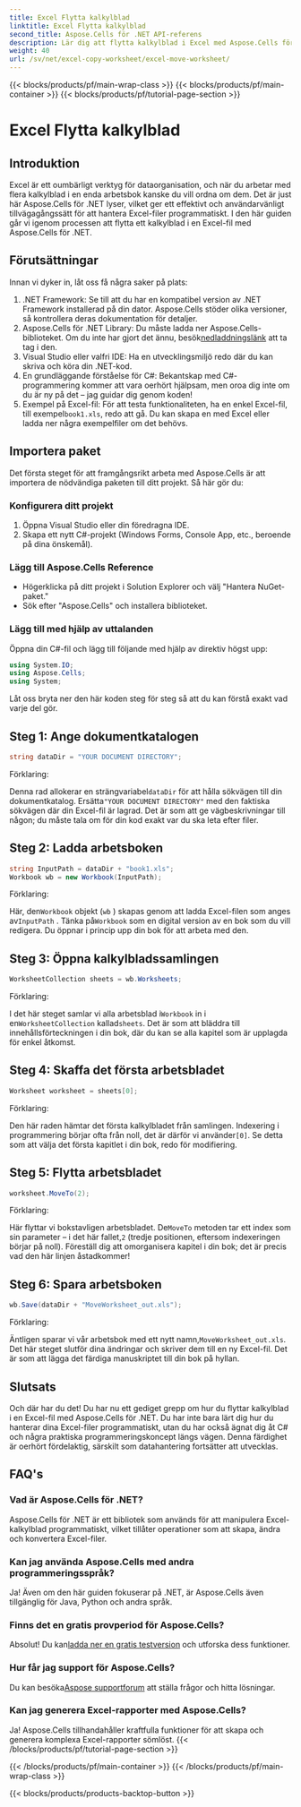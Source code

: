 ```yaml
---
title: Excel Flytta kalkylblad
linktitle: Excel Flytta kalkylblad
second_title: Aspose.Cells för .NET API-referens
description: Lär dig att flytta kalkylblad i Excel med Aspose.Cells för .NET i vår steg-för-steg-guide. Bemästra konsten att programmera Excel.
weight: 40
url: /sv/net/excel-copy-worksheet/excel-move-worksheet/
---
```


{{< blocks/products/pf/main-wrap-class >}}
{{< blocks/products/pf/main-container >}}
{{< blocks/products/pf/tutorial-page-section >}}

# Excel Flytta kalkylblad

## Introduktion

Excel är ett oumbärligt verktyg för dataorganisation, och när du arbetar med flera kalkylblad i en enda arbetsbok kanske du vill ordna om dem. Det är just här Aspose.Cells för .NET lyser, vilket ger ett effektivt och användarvänligt tillvägagångssätt för att hantera Excel-filer programmatiskt. I den här guiden går vi igenom processen att flytta ett kalkylblad i en Excel-fil med Aspose.Cells för .NET.

## Förutsättningar

Innan vi dyker in, låt oss få några saker på plats:

1. .NET Framework: Se till att du har en kompatibel version av .NET Framework installerad på din dator. Aspose.Cells stöder olika versioner, så kontrollera deras dokumentation för detaljer.
2.  Aspose.Cells för .NET Library: Du måste ladda ner Aspose.Cells-biblioteket. Om du inte har gjort det ännu, besök[nedladdningslänk](https://releases.aspose.com/cells/net/) att ta tag i den.
3. Visual Studio eller valfri IDE: Ha en utvecklingsmiljö redo där du kan skriva och köra din .NET-kod.
4. En grundläggande förståelse för C#: Bekantskap med C#-programmering kommer att vara oerhört hjälpsam, men oroa dig inte om du är ny på det – jag guidar dig genom koden!
5.  Exempel på Excel-fil: För att testa funktionaliteten, ha en enkel Excel-fil, till exempel`book1.xls`, redo att gå. Du kan skapa en med Excel eller ladda ner några exempelfiler om det behövs.

## Importera paket

Det första steget för att framgångsrikt arbeta med Aspose.Cells är att importera de nödvändiga paketen till ditt projekt. Så här gör du:

### Konfigurera ditt projekt

1. Öppna Visual Studio eller din föredragna IDE.
2. Skapa ett nytt C#-projekt (Windows Forms, Console App, etc., beroende på dina önskemål).

### Lägg till Aspose.Cells Reference

- Högerklicka på ditt projekt i Solution Explorer och välj "Hantera NuGet-paket."
- Sök efter "Aspose.Cells" och installera biblioteket.

### Lägg till med hjälp av uttalanden

Öppna din C#-fil och lägg till följande med hjälp av direktiv högst upp:

```csharp
using System.IO;
using Aspose.Cells;
using System;
```

Låt oss bryta ner den här koden steg för steg så att du kan förstå exakt vad varje del gör.

## Steg 1: Ange dokumentkatalogen

```csharp
string dataDir = "YOUR DOCUMENT DIRECTORY";
```

Förklaring: 

Denna rad allokerar en strängvariabel`dataDir` för att hålla sökvägen till din dokumentkatalog. Ersätta`"YOUR DOCUMENT DIRECTORY"` med den faktiska sökvägen där din Excel-fil är lagrad. Det är som att ge vägbeskrivningar till någon; du måste tala om för din kod exakt var du ska leta efter filer.

## Steg 2: Ladda arbetsboken

```csharp
string InputPath = dataDir + "book1.xls";
Workbook wb = new Workbook(InputPath);
```

Förklaring:  

 Här, den`Workbook` objekt (`wb` ) skapas genom att ladda Excel-filen som anges av`InputPath` . Tänka på`Workbook` som en digital version av en bok som du vill redigera. Du öppnar i princip upp din bok för att arbeta med den.

## Steg 3: Öppna kalkylbladssamlingen

```csharp
WorksheetCollection sheets = wb.Worksheets;
```

Förklaring:  

 I det här steget samlar vi alla arbetsblad i`Workbook` in i en`WorksheetCollection` kallad`sheets`. Det är som att bläddra till innehållsförteckningen i din bok, där du kan se alla kapitel som är upplagda för enkel åtkomst.

## Steg 4: Skaffa det första arbetsbladet

```csharp
Worksheet worksheet = sheets[0];
```

Förklaring:  

 Den här raden hämtar det första kalkylbladet från samlingen. Indexering i programmering börjar ofta från noll, det är därför vi använder`[0]`. Se detta som att välja det första kapitlet i din bok, redo för modifiering.

## Steg 5: Flytta arbetsbladet

```csharp
worksheet.MoveTo(2);
```

Förklaring:  

 Här flyttar vi bokstavligen arbetsbladet. De`MoveTo` metoden tar ett index som sin parameter – i det här fallet,`2` (tredje positionen, eftersom indexeringen börjar på noll). Föreställ dig att omorganisera kapitel i din bok; det är precis vad den här linjen åstadkommer!

## Steg 6: Spara arbetsboken

```csharp
wb.Save(dataDir + "MoveWorksheet_out.xls");
```

Förklaring:  

 Äntligen sparar vi vår arbetsbok med ett nytt namn,`MoveWorksheet_out.xls`. Det här steget slutför dina ändringar och skriver dem till en ny Excel-fil. Det är som att lägga det färdiga manuskriptet till din bok på hyllan.

## Slutsats

Och där har du det! Du har nu ett gediget grepp om hur du flyttar kalkylblad i en Excel-fil med Aspose.Cells för .NET. Du har inte bara lärt dig hur du hanterar dina Excel-filer programmatiskt, utan du har också ägnat dig åt C# och några praktiska programmeringskoncept längs vägen. Denna färdighet är oerhört fördelaktig, särskilt som datahantering fortsätter att utvecklas.

## FAQ's

### Vad är Aspose.Cells för .NET?
Aspose.Cells för .NET är ett bibliotek som används för att manipulera Excel-kalkylblad programmatiskt, vilket tillåter operationer som att skapa, ändra och konvertera Excel-filer.

### Kan jag använda Aspose.Cells med andra programmeringsspråk?
Ja! Även om den här guiden fokuserar på .NET, är Aspose.Cells även tillgänglig för Java, Python och andra språk.

### Finns det en gratis provperiod för Aspose.Cells?
 Absolut! Du kan[ladda ner en gratis testversion](https://releases.aspose.com/) och utforska dess funktioner.

### Hur får jag support för Aspose.Cells?
 Du kan besöka[Aspose supportforum](https://forum.aspose.com/c/cells/9) att ställa frågor och hitta lösningar.

### Kan jag generera Excel-rapporter med Aspose.Cells?
Ja! Aspose.Cells tillhandahåller kraftfulla funktioner för att skapa och generera komplexa Excel-rapporter sömlöst.
{{< /blocks/products/pf/tutorial-page-section >}}

{{< /blocks/products/pf/main-container >}}
{{< /blocks/products/pf/main-wrap-class >}}

{{< blocks/products/products-backtop-button >}}
